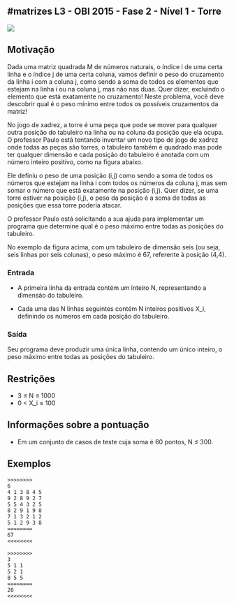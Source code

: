 ## #matrizes L3 - OBI 2015 - Fase 2 - Nível 1 - Torre


![](https://raw.githubusercontent.com/qxcodefup/moodle/master/base/153/__capa.jpg)

## Motivação

Dada uma matriz quadrada M de números naturais, o índice i de uma certa linha e o índice j de uma certa coluna, vamos definir o peso do cruzamento da linha i com a coluna j, como sendo a soma de todos os elementos que estejam na linha i ou na coluna j, mas não nas duas. Quer dizer, excluindo o elemento que está exatamente no cruzamento! Neste problema, você deve descobrir qual é o peso mínimo entre todos os possíveis cruzamentos da matriz!

No jogo de xadrez, a torre é uma peça que pode se mover para qualquer outra posição do tabuleiro na linha ou na coluna da posição que ela ocupa. O professor Paulo está tentando inventar um novo tipo de jogo de xadrez onde todas as peças são torres, o tabuleiro também é quadrado mas pode ter qualquer dimensão e cada posição do tabuleiro é anotada com um número inteiro positivo, como na figura abaixo.

Ele definiu o peso de uma posição (i,j) como sendo a soma de todos os números que estejam na linha i com todos os números da coluna j, mas sem somar o número que está exatamente na posição (i,j). Quer dizer, se uma torre estiver na posição (i,j), o peso da posição é a soma de todas as posições que essa torre poderia atacar.

O professor Paulo está solicitando a sua ajuda para implementar um programa que determine qual é o peso máximo entre todas as posições do tabuleiro.

No exemplo da figura acima, com um tabuleiro de dimensão seis (ou seja, seis linhas por seis colunas), o peso máximo é 67, referente à posição (4,4).

### Entrada

- A primeira linha da entrada contém um inteiro N, representando a dimensão do tabuleiro.

- Cada uma das N linhas seguintes contém N inteiros positivos X\_i, definindo os números em cada posição do tabuleiro.

### Saída

Seu programa deve produzir uma única linha, contendo um único inteiro, o peso máximo entre todas as posições do tabuleiro.

## Restrições

*   3 ≤ N ≤ 1000
*   0 < X\_i ≤ 100

## Informações sobre a pontuação

*   Em um conjunto de casos de teste cuja soma é 60 pontos, N ≤ 300.

## Exemplos

```
>>>>>>>>
6
4 1 3 8 4 5
9 2 8 9 2 7
5 5 4 3 2 5
8 2 9 1 9 8
7 1 3 2 1 2
5 1 2 9 3 8
========
67
<<<<<<<<

>>>>>>>>
3
5 1 1
5 2 1
8 5 5
========
20
<<<<<<<<
```

